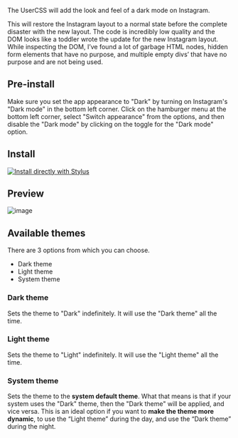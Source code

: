 The UserCSS will add the look and feel of a dark mode on Instagram.

This will restore the Instagram layout to a normal state before the complete disaster with the new layout. The code is incredibly low quality and the DOM looks like a toddler wrote the update for the new Instagram layout. While inspecting the DOM, I’ve found a lot of garbage HTML nodes, hidden form elements that have no purpose, and multiple empty divs’ that have no purpose and are not being used.

## Pre-install

Make sure you set the app appearance to "Dark" by turning on Instagram's "Dark mode" in the bottom left corner. Click on the hamburger menu at the bottom left corner, select "Switch appearance" from the options, and then disable the "Dark mode" by clicking on the toggle for the "Dark mode" option.

## Install
[![Install directly with Stylus](https://img.shields.io/badge/Install%20directly%20with-Stylus-00adad.svg)](https://github.com/unigazer/instagram-dark-mode/raw/main/instagram.user.css)

## Preview

![image](https://userstyles.world/preview/4465/1.webp)

## Available themes
There are 3 options from which you can choose.
  - Dark theme
  - Light theme
  - System theme

### Dark theme
Sets the theme to "Dark" indefinitely. It will use the "Dark theme" all the time.

### Light theme
Sets the theme to "Light" indefinitely. It will use the "Light theme" all the time.

### System theme
Sets the theme to the **system default theme**. What that means is that if your system uses the "Dark" theme, then the "Dark theme" will be applied, and vice versa. This is an ideal option if you want to **make the theme more dynamic**, to use the “Light theme” during the day, and use the “Dark theme” during the night.
